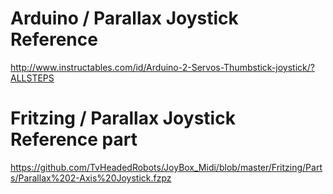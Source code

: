 # Arduino / Parallax Joystick Reference
http://www.instructables.com/id/Arduino-2-Servos-Thumbstick-joystick/?ALLSTEPS

# Fritzing / Parallax Joystick Reference part
https://github.com/TvHeadedRobots/JoyBox_Midi/blob/master/Fritzing/Parts/Parallax%202-Axis%20Joystick.fzpz